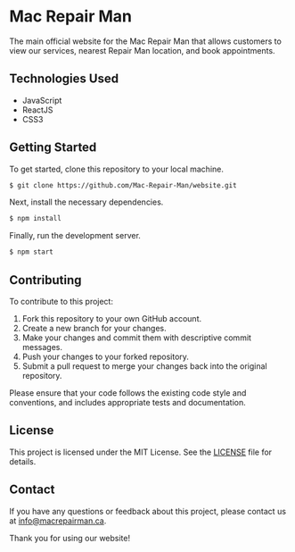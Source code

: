 # Mac Repair Man
The main official website for the Mac Repair Man that allows customers to view our services, nearest Repair Man location, and book appointments.

## Technologies Used
- JavaScript
- ReactJS
- CSS3

## Getting Started
To get started, clone this repository to your local machine.

```bash
$ git clone https://github.com/Mac-Repair-Man/website.git
```

Next, install the necessary dependencies.

```bash
$ npm install
```

Finally, run the development server.

```bash
$ npm start
```

## Contributing
To contribute to this project:

1. Fork this repository to your own GitHub account.
2. Create a new branch for your changes.
3. Make your changes and commit them with descriptive commit messages.
4. Push your changes to your forked repository.
5. Submit a pull request to merge your changes back into the original repository.

Please ensure that your code follows the existing code style and conventions, and includes appropriate tests and documentation.

## License
This project is licensed under the MIT License. See the [LICENSE](https://github.com/Mac-Repair-Man/website/blob/main/LICENSE) file for details.

## Contact
If you have any questions or feedback about this project, please contact us at info@macrepairman.ca.

Thank you for using our website!
